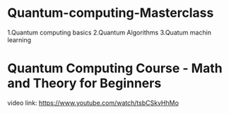# Quantum-computing-Masterclass

1.Quantum computing basics 
2.Quantum Algorithms 
3.Quatum machin learning 



# Quantum Computing Course - Math and Theory for Beginners

video link: https://www.youtube.com/watch/tsbCSkvHhMo
